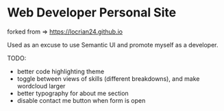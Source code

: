# Web Developer Personal Site

forked from => https://locrian24.github.io

Used as an excuse to use Semantic UI and promote myself as a developer.

TODO:

- better code highlighting theme
- toggle between views of skills (different breakdowns), and make wordcloud larger
- better typography for about me section
- disable contact me button when form is open
